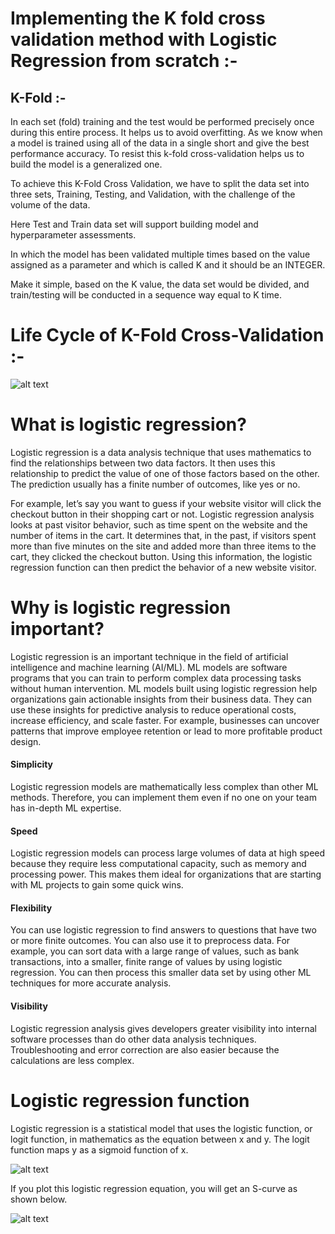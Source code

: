 # Implementing the K fold cross validation method with Logistic Regression from scratch :-

## K-Fold :-
In each set (fold) training and the test would be performed precisely once during this entire process. It helps us to avoid overfitting. As we know when a model is trained using all of the data in a single short and give the best performance accuracy. To resist this k-fold cross-validation helps us to build the model is a generalized one.

To achieve this K-Fold Cross Validation, we have to split the data set into three sets, Training, Testing, and Validation, with the challenge of the volume of the data.

Here Test and Train data set will support building model and hyperparameter assessments.

In which the model has been validated multiple times based on the value assigned as a parameter and which is called K and it should be an INTEGER.

Make it simple, based on the K value, the data set would be divided, and train/testing will be conducted in a sequence way equal to K time.

# Life Cycle of K-Fold Cross-Validation :- 
![alt text](https://editor.analyticsvidhya.com/uploads/30302K-fold%20lift%20cycle.png)

# What is logistic regression?
Logistic regression is a data analysis technique that uses mathematics to find the relationships between two data factors. It then uses this relationship to predict the value of one of those factors based on the other. The prediction usually has a finite number of outcomes, like yes or no.

For example, let’s say you want to guess if your website visitor will click the checkout button in their shopping cart or not. Logistic regression analysis looks at past visitor behavior, such as time spent on the website and the number of items in the cart. It determines that, in the past, if visitors spent more than five minutes on the site and added more than three items to the cart, they clicked the checkout button. Using this information, the logistic regression function can then predict the behavior of a new website visitor.

# Why is logistic regression important?
Logistic regression is an important technique in the field of artificial intelligence and machine learning (AI/ML). ML models are software programs that you can train to perform complex data processing tasks without human intervention. ML models built using logistic regression help organizations gain actionable insights from their business data. They can use these insights for predictive analysis to reduce operational costs, increase efficiency, and scale faster. For example, businesses can uncover patterns that improve employee retention or lead to more profitable product design.

#### Simplicity 
Logistic regression models are mathematically less complex than other ML methods. Therefore, you can implement them even if no one on your team has in-depth ML expertise.

#### Speed
Logistic regression models can process large volumes of data at high speed because they require less computational capacity, such as memory and processing power. This makes them ideal for organizations that are starting with ML projects to gain some quick wins.

#### Flexibility
You can use logistic regression to find answers to questions that have two or more finite outcomes. You can also use it to preprocess data. For example, you can sort data with a large range of values, such as bank transactions, into a smaller, finite range of values by using logistic regression. You can then process this smaller data set by using other ML techniques for more accurate analysis.

#### Visibility
Logistic regression analysis gives developers greater visibility into internal software processes than do other data analysis techniques. Troubleshooting and error correction are also easier because the calculations are less complex.

# Logistic regression function
Logistic regression is a statistical model that uses the logistic function, or logit function, in mathematics as the equation between x and y. The logit function maps y as a sigmoid function of x.

![alt text](https://d1.awsstatic.com/sigmoid.bfc853980146c5868a496eafea4fb79907675f44.png)

If you plot this logistic regression equation, you will get an S-curve as shown below.

![alt text](https://d1.awsstatic.com/S-curve.36de3c694cafe97ef4e391ed26a5cb0b357f6316.png)
